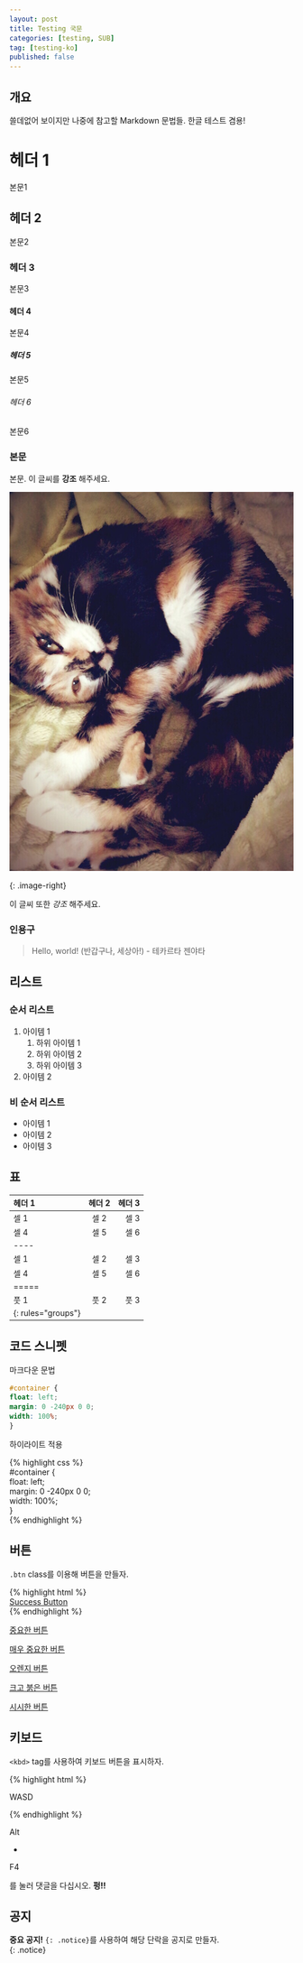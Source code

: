 ```yaml
---
layout: post
title: Testing 국문
categories: [testing, SUB]
tag: [testing-ko]
published: false
---
```


## 개요

쓸데없어 보이지만 나중에 참고할 Markdown 문법들. 한글 테스트 겸용!

# 헤더 1

본문1

## 헤더 2

본문2

### 헤더 3

본문3

#### 헤더 4

본문4

##### 헤더 5

본문5

###### 헤더 6

본문6

### 본문

본문. 이 글씨를 **강조** 해주세요.

![avatar](/assets/img/avatar.jpg)

{: .image-right}

이 글씨 또한 _강조_ 해주세요.

### 인용구

> Hello, world! (반갑구나, 세상아!) - 테카르타 젠야타

## 리스트

### 순서 리스트

1.  아이템 1
    1.  하위 아이템 1
    2.  하위 아이템 2
    3.  하위 아이템 3
2.  아이템 2

### 비 순서 리스트

-   아이템 1
-   아이템 2
-   아이템 3

## 표

| 헤더 1 | 헤더 2 | 헤더 3 |
| :-- | :-: | --: |
| 셀 1 | 셀 2 | 셀 3 |
| 셀 4 | 셀 5 | 셀 6 |
| \---- |   |   |
| 셀 1 | 셀 2 | 셀 3 |
| 셀 4 | 셀 5 | 셀 6 |
| \===== |   |   |
| 풋 1 | 풋 2 | 풋 3 |
| {: rules="groups"} |   |   |

## 코드 스니펫

마크다운 문법

```css
#container {  
float: left;
margin: 0 -240px 0 0;
width: 100%;
}
```

하이라이트 적용

{% highlight css %}  
#container {  
float: left;  
margin: 0 -240px 0 0;  
width: 100%;  
}  
{% endhighlight %}

## 버튼

`.btn` class를 이용해 버튼을 만들자.

{% highlight html %}  
[Success Button](#)  
{% endhighlight %}

[중요한 버튼](#)

[매우 중요한 버튼](#)

[오렌지 버튼](#)

[크고 붉은 버튼](#)

[시시한 버튼](#)

## 키보드

`<kbd>` tag를 사용하여 키보드 버튼을 표시하자.

{% highlight html %}

WASD

  
{% endhighlight %}

Alt

+

F4

를 눌러 댓글을 다십시오. **펑!!**

## 공지

**중요 공지!** `{: .notice}`를 사용하여 해당 단락을 공지로 만들자.  
{: .notice}